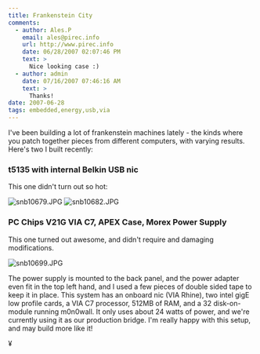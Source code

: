```yaml
---
title: Frankenstein City
comments:
  - author: Ales.P
    email: ales@pirec.info
    url: http://www.pirec.info
    date: 06/28/2007 02:07:46 PM
    text: >
      Nice looking case :)
  - author: admin
    date: 07/16/2007 07:46:16 AM
    text: >
      Thanks!
date: 2007-06-28
tags: embedded,energy,usb,via
---
```

I've been building a lot of frankenstein machines lately - the kinds where you patch together pieces from different computers, with varying results. Here's two I built recently:

<h3>t5135 with internal Belkin USB nic</h3>

This one didn't turn out so hot:

<img src='http://www-sa.evenserver.com/s/img/2007/06/snb10679.thumbnail.JPG' title='snb10679.JPG' alt='snb10679.JPG' />

<img src='http://www-sa.evenserver.com/s/img/2007/06/snb10682.thumbnail.JPG' title='snb10682.JPG' alt='snb10682.JPG' />


<h3>PC Chips V21G VIA C7, APEX Case, Morex Power Supply</h3>

This one turned out awesome, and didn't require and damaging modifications.

<img src='http://www-sa.evenserver.com/s/img/2007/06/snb10699.thumbnail.JPG' title='snb10699.JPG' alt='snb10699.JPG' />

The power supply is mounted to the back panel, and the power adapter even fit in the top left hand, and I used a few pieces of double sided tape to keep it in place. This system has an onboard nic (VIA Rhine), two intel gigE low profile cards, a VIA C7 processor, 512MB of RAM, and a 32 disk-on-module running m0n0wall. It only uses about 24 watts of power, and we're currently using it as our production bridge. I'm really happy with this setup, and may build more like it!

¥

